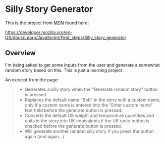 # Silly Story Generator

This is the project from [MDN][1] found here:

https://developer.mozilla.org/en-US/docs/Learn/JavaScript/First_steps/Silly_story_generator

## Overview

I'm being asked to get some inputs from the user and generate a somewhat random
story based on this. This is just a learning project.

An excerpt from the page:

> * Generates a silly story when the "Generate random story" button is pressed.
> * Replaces the default name "Bob" in the story with a custom name, only if a custom name is entered into the "Enter custom name" text field before the generate button is pressed.
> * Converts the default US weight and temperature quantities and units in the story into UK equivalents if the UK radio button is checked before the generate button is pressed.
> * Will generate another random silly story if you press the button again (and again...)

[1]: https://developer.mozilla.org/en-US/

